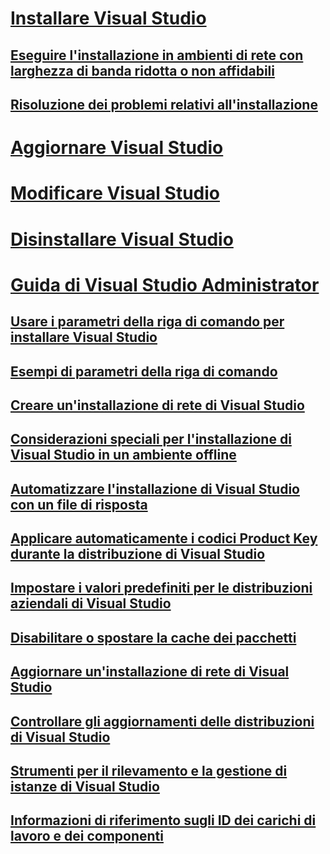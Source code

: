 # [Installare Visual Studio](install-visual-studio.md)
## [Eseguire l'installazione in ambienti di rete con larghezza di banda ridotta o non affidabili](install-vs-inconsistent-quality-network.md)
## [Risoluzione dei problemi relativi all'installazione](troubleshooting-installation-issues.md)
# [Aggiornare Visual Studio](update-visual-studio.md)
# [Modificare Visual Studio](modify-visual-studio.md)
# [Disinstallare Visual Studio](uninstall-visual-studio.md)
# [Guida di Visual Studio Administrator](visual-studio-administrator-guide.md)
## [Usare i parametri della riga di comando per installare Visual Studio](use-command-line-parameters-to-install-visual-studio.md)
## [Esempi di parametri della riga di comando](command-line-parameter-examples.md)
## [Creare un'installazione di rete di Visual Studio](create-a-network-installation-of-visual-studio.md)
## [Considerazioni speciali per l'installazione di Visual Studio in un ambiente offline](install-visual-studio-in-offline-environment.md)
## [Automatizzare l'installazione di Visual Studio con un file di risposta](automated-installation-with-response-file.md)
## [Applicare automaticamente i codici Product Key durante la distribuzione di Visual Studio](automatically-apply-product-keys-when-deploying-visual-studio.md)
## [Impostare i valori predefiniti per le distribuzioni aziendali di Visual Studio](set-defaults-for-enterprise-deployments.md)
## [Disabilitare o spostare la cache dei pacchetti](disable-or-move-the-package-cache.md)
## [Aggiornare un'installazione di rete di Visual Studio](update-a-network-installation-of-visual-studio.md)
## [Controllare gli aggiornamenti delle distribuzioni di Visual Studio](controlling-updates-to-visual-studio-deployments.md)
## [Strumenti per il rilevamento e la gestione di istanze di Visual Studio](tools-for-managing-visual-studio-instances.md)
## [Informazioni di riferimento sugli ID dei carichi di lavoro e dei componenti](workload-and-component-ids.md)
